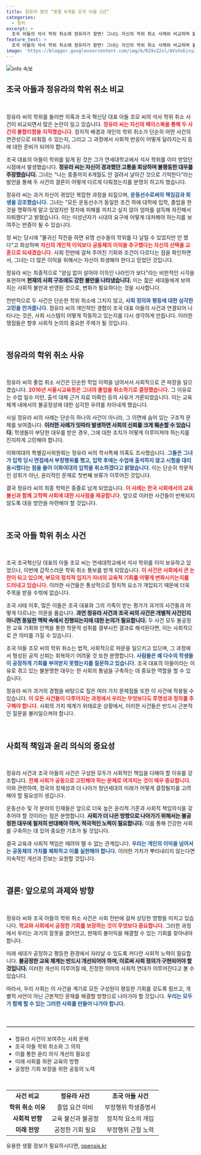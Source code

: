 ```yaml
---
title: 정유라 발언 “중졸 6개월 조국 아들 2년”
categories:
  - 정치
excerpt: >
  조국 아들의 석사 학위 취소에 정유라가 항변! 그녀는 자신의 학위 취소 사례와 비교하며 불평등을 토로하고, 사회의 모순을 신랄하게 비판했다. “이 나라에서 양심 없이 살아야 이득인지” 그의 진심이 전해진다. 클릭해 더 자세한 이야기를 확인해보세요!
feature_text: >
  조국 아들의 석사 학위 취소에 정유라가 항변! 그녀는 자신의 학위 취소 사례와 비교하며 불평등을 토로하고, 사회의 모순을 신랄하게 비판했다. “이 나라에서 양심 없이 살아야 이득인지” 그의 진심이 전해진다. 클릭해 더 자세한 이야기를 확인해보세요!
image: 'https://blogger.googleusercontent.com/img/b/R29vZ2xl/AVvXsEixyZcFfHzMRdzZMjFBmAUKJYCLCGyLL1o632UiGVXcaFdKo_bkvkuCioo0uUKlGfBVcT3P84aROyZIXSBEx3Aw5nCQ3pTgDom1WDC4m8eifvWiAmWEEVb4x6G_l8C0QH225ldMjyaFvpxGEBGNO37VmDTDMHGhJPq73UglMfDca1-0aw/s1600/blogspot.png'
---
```


<p><img src="https://blogger.googleusercontent.com/img/b/R29vZ2xl/AVvXsEixyZcFfHzMRdzZMjFBmAUKJYCLCGyLL1o632UiGVXcaFdKo_bkvkuCioo0uUKlGfBVcT3P84aROyZIXSBEx3Aw5nCQ3pTgDom1WDC4m8eifvWiAmWEEVb4x6G_l8C0QH225ldMjyaFvpxGEBGNO37VmDTDMHGhJPq73UglMfDca1-0aw/s1600/blogspot.png" alt="info 속보" /></p>

<h2 data-ke-size="size26">조국 아들과 정유라의 학위 취소 비교</h2>

<p data-ke-size="size16">&nbsp;</p>

<p>정유라 씨의 학위를 둘러싼 의혹과 조국 혁신당 대표 아들 조모 씨의 석사 학위 취소 사건이 비교되면서 많은 논란이 일고 있습니다. <b><span style="color: #ee2323;">정유라 씨는 자신의 페이스북을 통해 두 사건의 불합리함을 지적했습니다.</span></b> 정치적 배경과 개인의 학위 취소가 단순히 어떤 사건의 연관성으로 비춰질 수 있는지, 그리고 그 과정에서 사회적 반응이 어떻게 달라지는지 등에 대한 준비가 되어야 합니다. </p>

<p>조국 대표의 아들이 학위를 잃게 된 것은 그가 연세대학교에서 석사 학위를 이미 받았던 시점에서 발생했습니다. <b><span style="background-color: #21538527;">정유라 씨는 자신이 경과했던 고통을 회상하며 불평등한 대우를 주장했습니다.</span></b> 그녀는 “나는 중졸까지 6개월도 안 걸려서 날아간 것으로 기억한다”라는 발언을 통해 두 사건의 결론이 어떻게 다르게 다뤄졌는지를 분명히 하고자 했습니다.</p>

<p>정유라 씨는 과거 자신이 겪었던 복잡한 과정을 되짚으며, <b><span style="color: #1a5490;">운동선수로써의 책임감과 희생을 강조했습니다.</span></b> 그녀는 "모든 운동선수가 동일한 조건 하에 대학에 입학, 졸업을 한 것을 명확하게 알고 있었지만 정치에 피해를 끼치고 싶지 않아 엄마를 설득해 자진해서 자퇴했다"고 밝혔습니다. 이는 미성년자가 시대의 요구에 어떻게 대처해야 하는지를 보여주는 반증이 될 수 있습니다.</p>

<p>정 씨는 당시에 "물귀신 작전을 하면 유명 선수들의 학위를 다 날릴 수 있었지만 안 했다"고 회상하며 <b><span style="color: #ee2323;">자신의 개인적 이익보다 공동체의 이익을 추구했다는 자신의 선택을 교훈으로 되새겼습니다.</span></b> 사회 전반에 걸쳐 주어진 기회와 조건이 다르다는 점을 확인하면서, 그녀는 더 많은 이익을 위해서는 자신이 희생해야 한다고 믿었던 것입니다. </p>

<p>정유라 씨는 최종적으로 "양심 없이 살아야 이득인 나라인가 보다"라는 비판적인 시각을 표현하며 <b><span style="background-color: #21538527;">현재의 사회 구조에도 강한 불만을 나타냈습니다.</span></b> 이는 젊은 세대들에게 보여지는 사회적 불만과 반영된 것으로, 변화가 필요하다는 것을 시사합니다. </p>

<p>전반적으로 두 사건은 단순한 학위 취소에 그치지 않고, <b><span style="color: #1a5490;">사회 정의와 평등에 대한 심각한 고민을 안겨줍니다.</span></b> 정유라 씨의 개인적인 경험이 조국 대표 아들의 사건과 연결되어 나타나는 것은, 사회 시스템이 어떻게 작동하고 있는지를 다시 생각하게 만듭니다. 이러한 쟁점들은 향후 사회적 논의의 중요한 주제가 될 것입니다. </p>

<p data-ke-size="size16">&nbsp;</p>

<h2 data-ke-size="size26">정유라의 학위 취소 사유</h2>

<p data-ke-size="size16">&nbsp;</p>

<p>정유라 씨의 졸업 취소 사건은 단순한 학업 이력을 넘어서서 사회적으로 큰 파장을 일으켰습니다. <b><span style="color: #ee2323;">2016년 서울시교육청은 그녀의 졸업을 취소하기로 결정했습니다.</span></b> 그 이유로는 수업 일수 미만, 출석 대체 근거 자료 미확인 등의 사유가 거론되었습니다. 이는 교육 체계 내에서의 불공정성에 대한 심각한 우려를 자아내게 했습니다.</p>

<p>사실 정유라 씨의 사례는 단순히 하나의 사건이 아니라, 그 이면에 숨어 있는 구조적 문제를 보여줍니다. <b><span style="background-color: #21538527;">이러한 사례가 잇따라 발생하면 사회의 신뢰를 크게 훼손할 수 있습니다.</span></b> 학생들이 부당한 대우를 받은 경우, 그에 대한 조치가 어떻게 이루어져야 하는지를 진지하게 고민해야 합니다. </p>

<p>이화여대의 특별감사위원회는 정유라 씨의 학사특혜 의혹도 조사했습니다. <b><span style="color: #1a5490;">그들은 그녀가 입학 당시 면접에서 부정행위를 했고, 입학 후에는 수업에 출석하지 않고 시험을 대리 응시했다는 점을 들어 이화여대의 입학을 취소하겠다고 밝혔습니다.</span></b> 이는 단순히 학문적인 성취가 아닌, 윤리적인 문제로 첫번째 보류가 이루어진 것입니다. </p>

<p>결국 정유라 씨의 최종 학력은 중졸로 남게 되었습니다. <b><span style="color: #ee2323;">이 사례는 한국 사회에서의 교육 불신과 함께 고학력 사회에 대한 시사점을 제공합니다.</span></b> 앞으로 이러한 사건들이 반복되지 않도록 대응 방안을 마련해야 할 것입니다. </p>

<p data-ke-size="size16">&nbsp;</p>

<h2 data-ke-size="size26">조국 아들 학위 취소 사건</h2>

<p data-ke-size="size16">&nbsp;</p>

<p>조국 조국혁신당 대표의 아들 조모 씨는 연세대학교에서 석사 학위를 이미 보유하고 있었으나, 이번에 갑작스러운 학위 취소 통보를 받게 되었습니다. <b><span style="color: #ee2323;">이 사건은 사회에서 큰 논란이 되고 있으며, 부모의 정치적 입지가 자녀의 교육적 기회를 어떻게 변화시키는지를 드러내고 있습니다.</span></b> 이러한 사건들은 통상적으로 정치적 요소가 개입되기 때문에 더욱 주목을 받을 수밖에 없습니다.</p>

<p>조국 사태 이후, 많은 이들은 조국 대표와 그의 가족이 받는 평가가 과거의 사건들과 어떻게 다르냐는 의문을 품습니다. <b><span style="background-color: #21538527;">과연 정유라 사건과 조국 씨의 사건은 개별적 사건인지 아니면 동일한 맥락 속에서 진행되는지에 대한 논의가 필요합니다.</span></b> 두 사건 모두 불공정한 교육 기회와 인맥을 통한 학문적 성취를 결부시킨 결과로 해석된다면, 이는 사회적으로 큰 의미를 가질 수 있습니다. </p>

<p>조국 아들 조모 씨의 학위 취소는 법적, 사회적으로 파문을 일으키고 있으며, 그 과정에서 형성된 공적 신뢰는 회복하기 어려울 것 또한 분명합니다. <b><span style="color: #1a5490;">사람들은 왜 다수의 학생들이 공정하게 기회를 부여받지 못했는지를 질문하고 있습니다.</span></b> 조국 대표의 아들이라는 이유로 겪고 있는 불분명한 대우는 한 사회의 통념을 구축하는 데 중요한 역할을 할 수 있습니다.</p>

<p>정유라 씨가 과거의 경험을 바탕으로 짚은 여러 가지 문제점들 또한 이 사건에 적용될 수 있습니다. <b><span style="color: #ee2323;">이 모든 사건들이 다루어지는 과정에서 우리는 무엇보다도 투명성과 정의를 추구해야 합니다.</span></b> 사회의 가치 체계가 위태로운 상황에서, 이러한 사건들은 반드시 근본적인 질문을 불러일으켜야 합니다.</p>

<p data-ke-size="size16">&nbsp;</p>

<h2 data-ke-size="size26">사회적 책임과 윤리 의식의 중요성</h2>

<p data-ke-size="size16">&nbsp;</p>

<p>정유라 사건과 조국 아들의 사건은 구성원 모두가 사회적인 책임을 다해야 할 이유를 강조합니다. <b><span style="color: #ee2323;">전체 사회가 공동으로 고민해야 하는 문제로 여겨지는 것이 매우 중요합니다.</span></b> 이와 관련하여, 정국의 정체성과 더 나아가 청년세대의 미래가 어떻게 결정될지를 고려해야 할 필요성이 생깁니다. </p>

<p>운동선수 및 각 분야의 인재들은 앞으로 더욱 높은 윤리적 기준과 사회적 책임의식을 갖추어야 할 것이라는 점은 분명합니다. <b><span style="background-color: #21538527;">사회가 더 나은 방향으로 나아가기 위해서는 불공정한 대우에 철저히 반대해야 하며, 적극적인 노력이 필요합니다.</span></b> 이를 통해 건강한 사회를 구축하는 데 있어 중요한 기초가 될 것입니다.</p>

<p>결국 교육과 사회적 책임은 떼려야 뗄 수 없는 관계입니다. <b><span style="color: #1a5490;">우리는 개인의 이익을 넘어서는 공동체의 가치를 체화하고 이를 실현해야 합니다.</span></b> 이러한 가치가 뿌리내리지 않는다면 지속적인 개선과 진보는 요원할 것입니다.</p>

<p data-ke-size="size16">&nbsp;</p>

<h2 data-ke-size="size26">결론: 앞으로의 과제와 방향</h2>

<p data-ke-size="size16">&nbsp;</p>

<p>정유라 씨와 조국 아들의 학위 취소 사건은 사회 전반에 걸쳐 상당한 영향을 미치고 있습니다. <b><span style="color: #ee2323;">학교와 사회에서 공정한 기회를 보장하는 것이 무엇보다 중요합니다.</span></b> 그러한 과정에서 우리는 과거의 잘못을 끌어안고, 현재의 불이익을 해결할 수 있는 기회를 찾아내야 합니다.</p>

<p>미래 세대가 공정하고 평등한 환경에서 자라날 수 있도록 커다란 사회적 노력이 필요합니다. <b><span style="background-color: #21538527;">불공정한 교육 체계는 반드시 개선되어야 하며, 이로써 사회 정의가 구현되어야 할 것입니다.</span></b> 이러한 개선이 이루어질 때, 진정한 의미의 사회적 연대가 이루어진다고 볼 수 있습니다.</p>

<p>따라서, 우리 사회는 이 사건을 계기로 모든 구성원이 평등한 기회를 갖도록 힘쓰고, 개별적 사안이 아닌 근본적인 문제를 해결할 방향으로 나아가야 할 것입니다. <b><span style="color: #1a5490;">우리는 모두가 함께 할 수 있는 그러한 사회를 만들어 나가야 합니다.</span></b> </p>

<p data-ke-size="size16">&nbsp;</p>

<hr style="border: 1px solid #ccc; margin: 20px 0;" />

<ul>
  <li>정유라 사건이 보여주는 사회 문제</li>
  <li>조국 아들 학위 취소와 그 의의</li>
  <li>이를 통한 윤리 의식 개선의 필요성</li>
  <li>미래 사회를 위한 교육의 방향</li>
  <li>공정한 기회 보장을 위한 공동의 노력</li>
</ul>

<p data-ke-size="size16">&nbsp;</p>

<table style="width: 100%; border-collapse: collapse;">
  <tr>
    <td style="text-align: center; height: 17px;"><b>사건 비교</b></td>
    <td style="text-align: center; height: 17px;"><b>정유라 사건</b></td>
    <td style="text-align: center; height: 17px;"><b>조국 아들 사건</b></td>
  </tr>
  <tr>
    <td style="text-align: center; height: 17px;"><b>학위 취소 이유</b></td>
    <td style="text-align: center; height: 17px;">졸업 요건 미비</td>
    <td style="text-align: center; height: 17px;">부정행위 학생증명서</td>
  </tr>
  <tr>
    <td style="text-align: center; height: 17px;"><b>사회적 반향</b></td>
    <td style="text-align: center; height: 17px;">교육 불신과 불공정</td>
    <td style="text-align: center; height: 17px;">정치적 요소의 개입</td>
  </tr>
  <tr>
    <td style="text-align: center; height: 17px;"><b>미래 전망</b></td>
    <td style="text-align: center; height: 17px;">공정한 기회 필요</td>
    <td style="text-align: center; height: 17px;">부정행위 근절 노력</td>
  </tr>
</table>
유용한 생활 정보가 필요하시다면, <a href="https://opensis.kr" rel="dofollow">opensis.kr</a>


